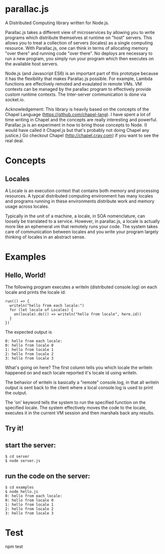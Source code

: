 parallac.js
=

A Distributed Computing library written for Node.js.

Parallac.js takes a different view of microservices by allowing you to write programs which distribute themselves at runtime on "host" servers.  This allows you to treat a collection of servers (locales) as a single computing resource.  With Parallac.js, one can think in terms of allocating memory "over there" and running code "over there".  No deploys are necessary to run a new program, you simply run your program which then executes on the available host servers.

Node.js (and Javascript ES6) is an important part of this prototype because it has the flexibility that makes Parallac.js possible.  For example, Lambda functions are effectively remoted and evaulated in remote VMs.  VM contexts can be managed by the parallac program to effectively provide custom runtime contexts.  The Inter-server communication is done via socket.io.

Acknowledgement: This library is heavily based on the concepts of the Chapel Language (https://github.com/chapel-lang).  I have spent a lot of time writing in Chapel and the concepts are really interesting and powerful.  Parallac.js is an experiment in how to bring those concepts to Node.  (I would have called it Chapel.js but that's probably not doing Chapel any justice.)  Go checkout Chapel (http://chapel.cray.com) if you want to see the real deal.

Concepts
=

Locales
-

A Locale is an execution context that contains both memory and processing resources.  A typcal distributed computing environment has many locales and programs running in these environments distribute work and memory usage across locales.

Typically in the unit of a machine, a locale, in SOA nomenclature, can loosely be translated to a service.  However, in parallac.js, a locale is actually more like an ephemeral vm that remotely runs your code.  The system takes care of communication between locales and you write your program largely thinking of locales in an abstract sense.

Examples
=

Hello, World!
-

The following program executes a writeln (distributed console.log) on each locale and prints the locale id:

    run(() => {
      writeln("hello from each locale:")
      for (let locale of Locales) {
        on(locale).do(() => writeln("hello from locale", here.id))
      }
    })

The expected output is

    0: hello from each locale:
    0: hello from locale 0
    1: hello from locale 1
    2: hello from locale 2
    3: hello from locale 3

What's going on here?  The first column tells you which locale the writeln happened on and each locale reported it's locale id using writeln.

The behavior of writeln is basically a "remote" console.log, in that all writeln output is sent back to the client where a local console.log is used to print the output.

The 'on' keyword tells the system to run the specified function on the specified locale.  The system effectively moves the code to the locale, executes it in the current VM session and then marshals back any results.

Try it!
-

start the server:
--
    $ cd server
    $ node server.js

run the code on the server:
--
    $ cd examples
    $ node hello.js
    0: hello from each locale:
    0: hello from locale 0
    1: hello from locale 1
    2: hello from locale 2
    3: hello from locale 3


Test
=

npm test